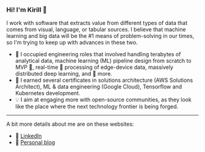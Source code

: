 ### Hi! I'm Kirill 👋

I work with software that extracts value from different types of data that comes from visual, language, or tabular sources. I believe that machine learning and big data will be the #1 means of problem-solving in our times, so I'm trying to keep up with advances in these two.

- :wrench: I occupied engineering roles that involved handling terabytes of analytical data, machine learning (ML) pipeline design from scratch to MVP :seedling:, real-time :runner: processing of edge-device data, massively distributed deep learning, and :cookie: more.
- :bookmark: I earned several certificates in solutions architecture (AWS Solutions Architect), ML & data engineering (Google Cloud), Tensorflow and Kubernetes development.
- :bulb: I aim at engaging more with open-source communities, as they look like the place where the next technology frontier is being forged.

---

A bit more details about me are on these websites:
- :link: [LinkedIn](https://www.linkedin.com/in/kirill-zaitsev-/)
- :link: [Personal blog](https://kirilllzaitsev.github.io/)
